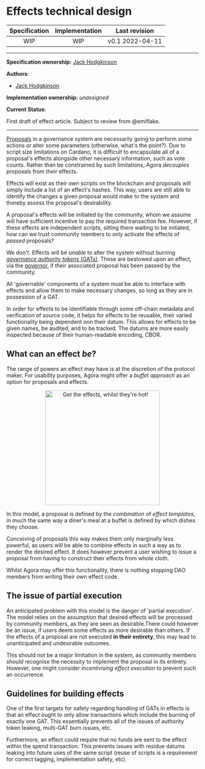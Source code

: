 # Effects technical design

| Specification | Implementation    | Last revision |
|:-----------:|:--------------:|:-------------:|
| WIP         |  WIP           | v0.1 2022-04-11 |

---

**Specification ownership:** [Jack Hodgkinson]

**Authors**:

-   [Jack Hodgkinson]

**Implementation ownership:** _unassigned_

[Jack Hodgkinson]: https://github.com/jhodgdev

**Current Status**:

First draft of effect article. Subject to review from @emiflake.

---

[Proposals](proposals.md) in a governance system are necessarily going to perform some actions or alter some parameters (otherwise, what's the point?). Due to script size limitations on Cardano, it is difficult to encapsulate all of a proposal's effects alongside other necessary information, such as vote counts. Rather than be constrained by such limitations, Agora _decouples_ proposals from their effects.

Effects will exist as their own scripts on the blockchain and proposals will simply include a list of an effect's hashes. This way, users are still able to identify the changes a given proposal would make to the system and thereby assess the proposal's desirability.

A proposal's effects will be initiated by the community, whom we assume will have sufficient incentive to pay the required transaction fee. However, if these effects are independent scripts, sitting there waiting to be initiated, how can we trust community members to only activate the effects of _passed_ proposals?

We don't. Effects will be _unable_ to alter the system without burning [_governance authority tokens_ (GATs)](authority-tokens.md). These are bestowed upon an effect, via the [governor](governor.md), if their associated proposal has been passed by the community.

All 'governable' components of a system must be able to interface with effects and allow them to make necessary changes, so long as they are in possession of a GAT.

In order for effects to be identifiable through some off-chain metadata and verification of source code, it helps for effects to be reusable, their varied functionality being dependent onn their datum. This allows for effects to be given names, be audited, and to be tracked. The datums are more easily inspected because of their human-readable encoding, CBOR.

## What can an effect _be_?

The range of powers an effect may have is at the discretion of the protocol maker. For usability purposes, Agora might  offer a _buffet approach_ as an option for proposals and effects.

<p align="center">
  <img height=300 src="https://images.unsplash.com/photo-1583338917496-7ea264c374ce?ixlib=rb-1.2.1&ixid=MnwxMjA3fDB8MHxwaG90by1wYWdlfHx8fGVufDB8fHx8&auto=format&fit=crop&w=1740&q=80" alt="Get the effects, whilst they're hot!"/>
</p>

In this model, a proposal is defined by the _combination_ of _effect templates_, in much the same way a diner's meal at a buffet is defined by which dishes they choose.

Conceiving of proposals this way makes them only marginally less powerful, as users will be able to combine effects in such a way as to render the desired effect. It does however prevent a user wishing to issue a proposal from having to construct their effects from whole cloth.

Whilst Agora may offer this functionality, there is nothing stopping DAO members from writing their own effect code.

## The issue of partial execution

An anticipated problem with this model is the danger of 'partial execution'. The model relies on the assumption that desired effects will be processed by community members, as they are seen as desirable.There could however be an issue, if users deem some effects as more desirable than others. If the effects of a proposal are not executed **in their entirety**, this may lead to unanticipated and undesirable outcomes.

This should not be a major limitation in the system, as community members _should_ recognise the necessity to implement the proposal in its entirety. However, one might consider _incentivising effect execution_ to prevent such an occurrence.

## Guidelines for building effects

One of the first targets for safety regarding handling of GATs in effects is that an effect ought to only allow transactions which include the burning of exactly one GAT. This essentially prevents all of the issues of authority token leaking, multi-GAT burn issues, etc.

Furthermore, an effect could require that no funds are sent to the effect within the spend transaction. This prevents issues with residue datums leaking into future uses of the same script (reuse of scripts is a *requirement* for correct tagging, implementation safety, etc).
